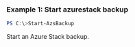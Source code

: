 ### Example 1: Start azurestack backup
```powershell
PS C:\>Start-AzsBackup

```

Start an Azure Stack backup.
